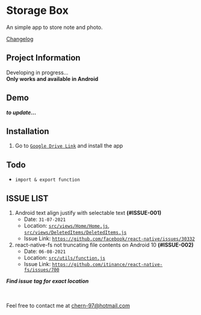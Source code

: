 # Storage Box

An simple app to store note and photo.

[Changelog](CHANGELOG.md)

## Project Information

Developing in progress...\
**Only works and available in Android**

## Demo

**_to update..._**

## Installation

1. Go to [`Google Drive Link`](https://drive.google.com/file/d/1WgHAcfgzJLZqP64N3bCn1wGmVqGiSVM6/view?usp=sharing) and install the app

## Todo

- `import & export function`

## ISSUE LIST

1. Android text align justify with selectable text **(#ISSUE-001)**
   - Date: `31-07-2021`
   - Location: [`src/views/Home/Home.js`](src/views/Home/Home.js), [`src/views/DeletedItems/DeletedItems.js`](src/views/DeletedItems/DeletedItems.js)
   - Issue Link: [`https://github.com/facebook/react-native/issues/30332`](https://github.com/facebook/react-native/issues/30332)
2. react-native-fs not truncating file contents on Android 10 **(#ISSUE-002)**
   - Date: `06-08-2021`
   - Location: [`src/utils/function.js`](src/utils/function.js)
   - Issue Link: [`https://github.com/itinance/react-native-fs/issues/700`](https://github.com/itinance/react-native-fs/issues/700)

**_Find issue tag for exact location_**

\
\
Feel free to contact me at chern-97@hotmail.com
